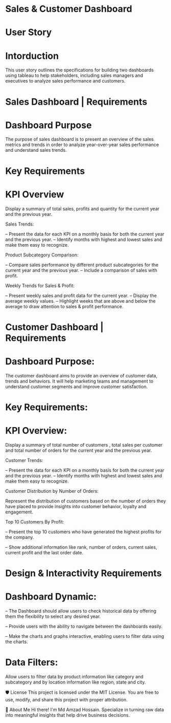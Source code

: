 # Sales & Customer Dashboard

# User Story 
# Intorduction
This user story outlines the specifications for building two dashboards using tableau to help stakeholders, including sales managers and executives to analyze sales performance and customers. 

# Sales Dashboard | Requirements
# Dashboard Purpose
The purpose of sales dashboard is to present an overview of the sales metrics and trends in order to analyze year-over-year sales performance and understand sales trends.

# Key Requirements
# KPI Overview
Display a summary of total sales, profits and quantity for the current year and the previous year.

Sales Trends:

 – Present the data for each KPI on a monthly basis for both the current year and the previous year.
 – Identify months with highest and lowest sales and make them easy to recognize.

Product Subcategory Comparison:

 – Compare sales performance by different product subcategories for the current year and the previous year.
 – Include a comparison of sales with profit.

Weekly Trends for Sales & Profit:

 – Present weekly sales and profit data for the current year.
 – Display the average weekly values.
 – Highlight weeks that are above and below the average to draw attention to sales & profit performance.

# Customer Dashboard | Requirements
# Dashboard Purpose:

The customer dashboard aims to provide an overview of customer data, trends and behaviors. It will help marketing teams and management to understand customer segments and improve customer satisfaction.

# Key Requirements:
# KPI Overview:

Display a summary of total number of customers , total sales per customer and total number of orders for the current year and the previous year.

Customer Trends:

 – Present the data for each KPI on a monthly basis for both the current year and the previous year.
 – Identify months with highest and lowest sales and make them easy to recognize.

Customer Distribution by Number of Orders:

Represent the distribution of customers based on the number of orders they have placed to provide insights into customer behavior, loyalty and engagement.

Top 10 Customers By Profit:

 – Present the top 10 customers who have generated the highest profits for the company.

 – Show additional information like rank, number of orders, current sales, current profit and the last order date.

# Design & Interactivity Requirements
# Dashboard Dynamic:

 – The Dashboard should allow users to check historical data by offering them the flexibility to select any desired year.
 
 – Provide users with the ability to navigate between the dashboards easily.
 
 – Make the charts and graphs interactive, enabling users to filter data using the charts.
 
# Data Filters:

Allow users to filter data by product information like category and subcategory and by location information like region, state and city.



🛡️ License
This project is licensed under the MIT License. You are free to use, modify, and share this project with proper attribution.

🌟 About Me
Hi there! I'm Md Amzad Hossain. Specialize in turning raw data into meaningful insights that help drive business decisions.
